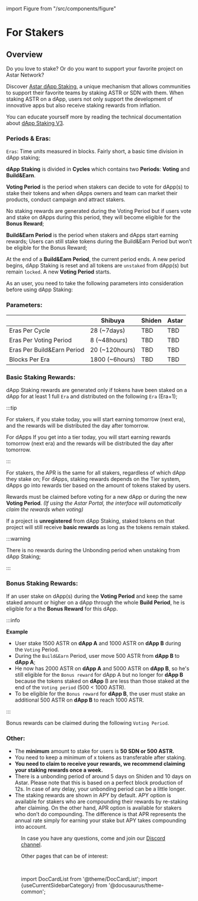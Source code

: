 import Figure from "/src/components/figure"

# For Stakers

## Overview

Do you love to stake? Or do you want to support your favorite project on Astar Network? 

Discover [Astar dApp Staking](/docs/learn/build2earn.md), a unique mechanism that allows communities to support their favorite teams by staking ASTR or SDN with them. When staking ASTR on a dApp, users not only support the development of innovative apps but also receive staking rewards from inflation.

You can educate yourself more by reading the technical documentation about [dApp Staking V3](/docs/learn/dapp-staking-v3/).

### Periods & Eras:

`Eras`: Time units measured in blocks. Fairly short, a basic time division in dApp staking;

**dApp Staking** is divided in **Cycles** which contains two **Periods**: **Voting** and **Build&Earn**.

**Voting Period** is the period when stakers can decide to vote for dApp(s) to stake their tokens and when dApps owners and team can market their products, conduct campaign and attract stakers.

No staking rewards are generated during the Voting Period but if users vote and stake on dApps during this period, they will become eligible for the **Bonus Reward**;

**Build&Earn Period** is the period when stakers and dApps start earning rewards;
Users can still stake tokens during the Build&Earn Period but won’t be eligible for the  Bonus Reward;

At the end of a **Build&Earn Period**, the current period ends. A new period begins, dApp Staking  is reset and all tokens are `unstaked` from dApp(s) but remain `locked`. A new **Voting Period** starts.

As an user, you need to take the following parameters into consideration before using dApp Staking:

### Parameters:

|  | Shibuya | Shiden | Astar |
| --- | --- | --- | --- |
| Eras Per Cycle | 28 (~7days) | TBD | TBD |
| Eras Per Voting Period | 8 (~48hours) | TBD | TBD |
| Eras Per Build&Earn Period | 20 (~120hours) | TBD |TBD  |
| Blocks Per Era | 1800 (~6hours) | TBD | TBD |


### Basic Staking Rewards:

dApp Staking rewards are generated only if tokens have been staked on a dApp for at least 1 full `Era` and distributed on the following `Era` (Era+1);

:::tip

For stakers, if you stake today, you will start earning tomorrow (next era), and the rewards will be distributed the day after tomorrow.

For dApps If you get into a tier today, you will start earning rewards tomorrow (next era) and the rewards will be distributed the day after tomorrow.

:::

For stakers, the APR is the same for all stakers, regardless of which dApp they stake on;
For dApps, staking rewards depends on the Tier system, dApps go into rewards tier based on the amount of tokens staked by users.

Rewards must be claimed before voting for a new dApp or during the new **Voting Period**.
*(If using the Astar Portal, the interface will automatically claim the rewards when voting)*

If a project is **unregistered** from dApp Staking, staked tokens on that project will still receive **basic rewards** as long as the tokens remain staked.

:::warning

 There is no rewards during the Unbonding period when unstaking from dApp Staking;

 :::

### Bonus Staking Rewards:

If an user stake on dApp(s) during the **Voting Period** and keep the same staked amount or higher on a dApp through the whole **Build Period**, he is eligible for a the **Bonus Reward** for this dApp.

:::info

**Example**

- User stake 1500 ASTR on **dApp A** and 1000 ASTR on **dApp B** during the `Voting` Period.
- During the `Build&Earn` Period, user move 500 ASTR from **dApp B** to **dApp A**;
- He now has 2000 ASTR on **dApp A** and 5000 ASTR on **dApp B**, so he's still eligible for the `Bonus reward` for dApp A but no longer for **dApp B** because the tokens staked on **dApp** B are less than those staked at the end of the `Voting period` (500 < 1000 ASTR).
- To be eligible for the `Bonus reward` for **dApp B**, the user must stake an additional 500 ASTR on **dApp B** to reach 1000 ASTR.

:::

Bonus rewards can be claimed during the following `Voting Period`. 

### Other:

- The **minimum** amount to stake for users is **50 SDN or 500 ASTR.**
- You need to keep a minimum of x tokens as transferable after staking.
- **You need to claim to receive your rewards, we recommend claiming your staking rewards once a week.**
- There is a unbonding period of around 5 days on Shiden and 10 days on Astar. Please note that this is based on a perfect block production of 12s. In case of any delay, your unbonding period can be a little longer.
- The staking rewards are shown in APY by default. APY option is available for stakers who are compounding their rewards by re-staking after claiming. On the other hand, APR option is available for stakers who don’t do compounding. The difference is that APR represents the annual rate simply for earning your stake but APY takes compounding into account.

<Figure src={require('/docs/use/dapp-staking/for-stakers/img/13_header.png').default } width="100%" /> 

In case you have any questions, come and join our [Discord channel](https://discord.com/invite/astarnetwork).

Other pages that can be of interest:

<br/>

import DocCardList from '@theme/DocCardList';
import {useCurrentSidebarCategory} from '@docusaurus/theme-common';

<DocCardList items={useCurrentSidebarCategory().items}/>

